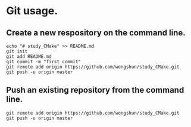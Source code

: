 # Git usage.
## Create a new respository on the command line.
```
echo "# study_CMake" >> README.md
git init
git add README.md
git commit -m "first commit"
git remote add origin https://github.com/wongshun/study_CMake.git
git push -u origin master
```
## Push an existing repository from the command line.
```
git remote add origin https://github.com/wongshun/study_CMake.git
git push -u origin master
```
